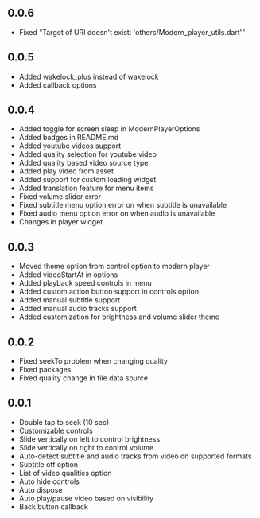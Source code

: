 ## 0.0.6

* Fixed "Target of URI doesn't exist: 'others/Modern_player_utils.dart'"

## 0.0.5

* Added wakelock_plus instead of wakelock
* Added callback options

## 0.0.4

* Added toggle for screen sleep in ModernPlayerOptions
* Added badges in README.md
* Added youtube videos support
* Added quality selection for youtube video
* Added quality based video source type
* Added play video from asset
* Added support for custom loading widget
* Added translation feature for menu items
* Fixed volume slider error
* Fixed subtitle menu option error on when subtitle is unavailable
* Fixed audio menu option error on when audio is unavailable
* Changes in player widget

## 0.0.3

* Moved theme option from control option to modern player
* Added videoStartAt in options
* Added playback speed controls in menu
* Added custom action button support in controls option
* Added manual subtitle support
* Added manual audio tracks support
* Added customization for brightness and volume slider theme

## 0.0.2

* Fixed seekTo problem when changing quality
* Fixed packages
* Fixed quality change in file data source

## 0.0.1

* Double tap to seek (10 sec)
* Customizable controls
* Slide vertically on left to control brightness
* Slide vertically on right to control volume
* Auto-detect subtitle and audio tracks from video on supported formats
* Subtitle off option
* List of video qualities option
* Auto hide controls
* Auto dispose
* Auto play/pause video based on visibility
* Back button callback
